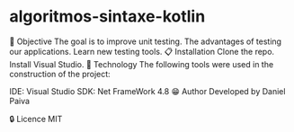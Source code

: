 # algoritmos-sintaxe-kotlin

📜 Objective
The goal is to improve unit testing.
The advantages of testing our applications.
Learn new testing tools.
📋 Installation
Clone the repo.
Install Visual Studio.
🧰 Technology
The following tools were used in the construction of the project:

IDE: Visual Studio
SDK: Net FrameWork 4.8
😁 Author
Developed by Daniel Paiva

🔒 Licence
MIT
